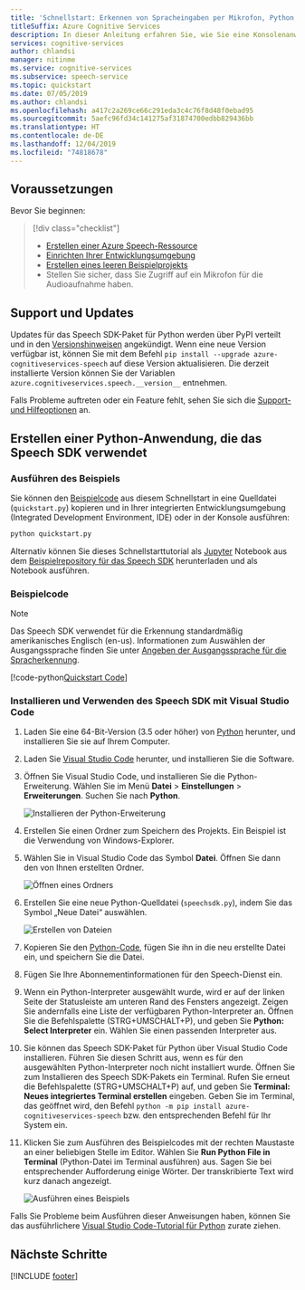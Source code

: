 ```yaml
---
title: 'Schnellstart: Erkennen von Spracheingaben per Mikrofon, Python – Speech-Dienst'
titleSuffix: Azure Cognitive Services
description: In dieser Anleitung erfahren Sie, wie Sie eine Konsolenanwendung zur Spracherkennung erstellen, die das Speech SDK für Python verwendet. Danach können Sie das Mikrofon Ihres Computers verwenden, um Sprache in Echtzeit zu transkribieren.
services: cognitive-services
author: chlandsi
manager: nitinme
ms.service: cognitive-services
ms.subservice: speech-service
ms.topic: quickstart
ms.date: 07/05/2019
ms.author: chlandsi
ms.openlocfilehash: a417c2a269ce66c291eda3c4c76f8d48f0ebad95
ms.sourcegitcommit: 5aefc96fd34c141275af31874700edbb829436bb
ms.translationtype: HT
ms.contentlocale: de-DE
ms.lasthandoff: 12/04/2019
ms.locfileid: "74818678"
---
```

## <a name="prerequisites"></a>Voraussetzungen

Bevor Sie beginnen:

> [!div class="checklist"]
> * [Erstellen einer Azure Speech-Ressource](../../../../get-started.md)
> * [Einrichten Ihrer Entwicklungsumgebung](../../../../quickstarts/setup-platform.md)
> * [Erstellen eines leeren Beispielprojekts](../../../../quickstarts/create-project.md)
> * Stellen Sie sicher, dass Sie Zugriff auf ein Mikrofon für die Audioaufnahme haben.

## <a name="support-and-updates"></a>Support und Updates

Updates für das Speech SDK-Paket für Python werden über PyPI verteilt und in den [Versionshinweisen](~/articles/cognitive-services/Speech-Service/releasenotes.md) angekündigt.
Wenn eine neue Version verfügbar ist, können Sie mit dem Befehl `pip install --upgrade azure-cognitiveservices-speech` auf diese Version aktualisieren.
Die derzeit installierte Version können Sie der Variablen `azure.cognitiveservices.speech.__version__` entnehmen.

Falls Probleme auftreten oder ein Feature fehlt, sehen Sie sich die [Support- und Hilfeoptionen](~/articles/cognitive-services/Speech-Service/support.md) an.

## <a name="create-a-python-application-that-uses-the-speech-sdk"></a>Erstellen einer Python-Anwendung, die das Speech SDK verwendet

### <a name="run-the-sample"></a>Ausführen des Beispiels

Sie können den [Beispielcode](#sample-code) aus diesem Schnellstart in eine Quelldatei (`quickstart.py`) kopieren und in Ihrer integrierten Entwicklungsumgebung (Integrated Development Environment, IDE) oder in der Konsole ausführen:

```sh
python quickstart.py
```

Alternativ können Sie dieses Schnellstarttutorial als [Jupyter](https://jupyter.org) Notebook aus dem [Beispielrepository für das Speech SDK](https://github.com/Azure-Samples/cognitive-services-speech-sdk/) herunterladen und als Notebook ausführen.

### <a name="sample-code"></a>Beispielcode

> [!NOTE]
> Das Speech SDK verwendet für die Erkennung standardmäßig amerikanisches Englisch (en-us). Informationen zum Auswählen der Ausgangssprache finden Sie unter [Angeben der Ausgangssprache für die Spracherkennung](../../../../how-to-specify-source-language.md).

[!code-python[Quickstart Code](~/samples-cognitive-services-speech-sdk/quickstart/python/from-microphone/quickstart.py#code)]

### <a name="install-and-use-the-speech-sdk-with-visual-studio-code"></a>Installieren und Verwenden des Speech SDK mit Visual Studio Code

1. Laden Sie eine 64-Bit-Version (3.5 oder höher) von [Python](https://www.python.org/downloads/) herunter, und installieren Sie sie auf Ihrem Computer.
1. Laden Sie [Visual Studio Code](https://code.visualstudio.com/Download) herunter, und installieren Sie die Software.
1. Öffnen Sie Visual Studio Code, und installieren Sie die Python-Erweiterung. Wählen Sie im Menü **Datei** > **Einstellungen** > **Erweiterungen**. Suchen Sie nach **Python**.

   ![Installieren der Python-Erweiterung](~/articles/cognitive-services/Speech-Service/media/sdk/qs-python-vscode-python-extension.png)

1. Erstellen Sie einen Ordner zum Speichern des Projekts. Ein Beispiel ist die Verwendung von Windows-Explorer.
1. Wählen Sie in Visual Studio Code das Symbol **Datei**. Öffnen Sie dann den von Ihnen erstellten Ordner.

   ![Öffnen eines Ordners](~/articles/cognitive-services/Speech-Service/media/sdk/qs-python-vscode-python-open-folder.png)

1. Erstellen Sie eine neue Python-Quelldatei (`speechsdk.py`), indem Sie das Symbol „Neue Datei“ auswählen.

   ![Erstellen von Dateien](~/articles/cognitive-services/Speech-Service/media/sdk/qs-python-vscode-python-newfile.png)

1. Kopieren Sie den [Python-Code](#sample-code), fügen Sie ihn in die neu erstellte Datei ein, und speichern Sie die Datei.
1. Fügen Sie Ihre Abonnementinformationen für den Speech-Dienst ein.
1. Wenn ein Python-Interpreter ausgewählt wurde, wird er auf der linken Seite der Statusleiste am unteren Rand des Fensters angezeigt.
   Zeigen Sie andernfalls eine Liste der verfügbaren Python-Interpreter an. Öffnen Sie die Befehlspalette (STRG+UMSCHALT+P), und geben Sie **Python: Select Interpreter** ein. Wählen Sie einen passenden Interpreter aus.
1. Sie können das Speech SDK-Paket für Python über Visual Studio Code installieren. Führen Sie diesen Schritt aus, wenn es für den ausgewählten Python-Interpreter noch nicht installiert wurde.
   Öffnen Sie zum Installieren des Speech SDK-Pakets ein Terminal. Rufen Sie erneut die Befehlspalette (STRG+UMSCHALT+P) auf, und geben Sie **Terminal: Neues integriertes Terminal erstellen** eingeben.
   Geben Sie im Terminal, das geöffnet wird, den Befehl `python -m pip install azure-cognitiveservices-speech` bzw. den entsprechenden Befehl für Ihr System ein.
1. Klicken Sie zum Ausführen des Beispielcodes mit der rechten Maustaste an einer beliebigen Stelle im Editor. Wählen Sie **Run Python File in Terminal** (Python-Datei im Terminal ausführen) aus.
   Sagen Sie bei entsprechender Aufforderung einige Wörter. Der transkribierte Text wird kurz danach angezeigt.

   ![Ausführen eines Beispiels](~/articles/cognitive-services/Speech-Service/media/sdk/qs-python-vscode-python-run.png)

Falls Sie Probleme beim Ausführen dieser Anweisungen haben, können Sie das ausführlichere [Visual Studio Code-Tutorial für Python](https://code.visualstudio.com/docs/python/python-tutorial) zurate ziehen.

## <a name="next-steps"></a>Nächste Schritte

[!INCLUDE [footer](./footer.md)]
